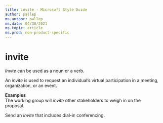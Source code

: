 ```yaml
---
title: invite - Microsoft Style Guide
author: pallep
ms.author: pallep
ms.date: 04/30/2021
ms.topic: article
ms.prod: non-product-specific
---
```


# invite
*Invite* can be used as a noun or a verb. 

An *invite* is used to request an individual’s virtual participation in a meeting, organization, or an event. 

**Examples**  
The working group will *invite* other stakeholders to weigh in on the proposal.

Send an *invite* that includes dial-in conferencing.
